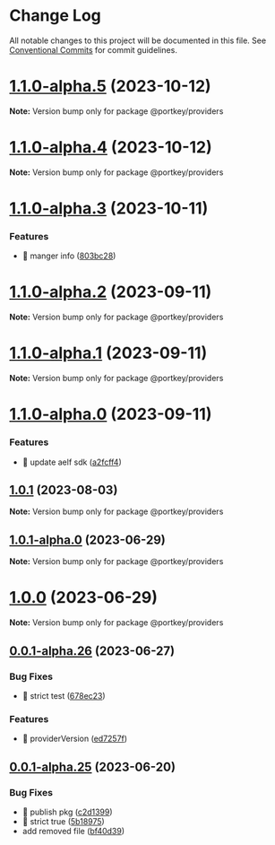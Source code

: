 # Change Log

All notable changes to this project will be documented in this file.
See [Conventional Commits](https://conventionalcommits.org) for commit guidelines.

# [1.1.0-alpha.5](https://github.com/Portkey-Wallet/portkey-providers/compare/v1.1.0-alpha.4...v1.1.0-alpha.5) (2023-10-12)

**Note:** Version bump only for package @portkey/providers

# [1.1.0-alpha.4](https://github.com/Portkey-Wallet/portkey-providers/compare/v1.1.0-alpha.3...v1.1.0-alpha.4) (2023-10-12)

**Note:** Version bump only for package @portkey/providers

# [1.1.0-alpha.3](https://github.com/Portkey-Wallet/portkey-providers/compare/v1.1.0-alpha.2...v1.1.0-alpha.3) (2023-10-11)

### Features

- 🎸 manger info ([803bc28](https://github.com/Portkey-Wallet/portkey-providers/commit/803bc286b05f5f0ad5d1b71de9c619f8ecd003fb))

# [1.1.0-alpha.2](https://github.com/Portkey-Wallet/portkey-providers/compare/v1.1.0-alpha.1...v1.1.0-alpha.2) (2023-09-11)

**Note:** Version bump only for package @portkey/providers

# [1.1.0-alpha.1](https://github.com/Portkey-Wallet/portkey-providers/compare/v1.1.0-alpha.0...v1.1.0-alpha.1) (2023-09-11)

**Note:** Version bump only for package @portkey/providers

# [1.1.0-alpha.0](https://github.com/Portkey-Wallet/portkey-providers/compare/v1.0.1...v1.1.0-alpha.0) (2023-09-11)

### Features

- 🎸 update aelf sdk ([a2fcff4](https://github.com/Portkey-Wallet/portkey-providers/commit/a2fcff43f5fb07ddf0a062bcb9c8adf069b3ddc1))

## [1.0.1](https://github.com/Portkey-Wallet/portkey-providers/compare/v1.0.1-alpha.0...v1.0.1) (2023-08-03)

**Note:** Version bump only for package @portkey/providers

## [1.0.1-alpha.0](https://github.com/Portkey-Wallet/portkey-providers/compare/v1.0.0...v1.0.1-alpha.0) (2023-06-29)

**Note:** Version bump only for package @portkey/providers

# [1.0.0](https://github.com/Portkey-Wallet/portkey-providers/compare/v0.0.1-alpha.26...v1.0.0) (2023-06-29)

**Note:** Version bump only for package @portkey/providers

## [0.0.1-alpha.26](https://github.com/Portkey-Wallet/portkey-providers/compare/v0.0.1-alpha.25...v0.0.1-alpha.26) (2023-06-27)

### Bug Fixes

- 🐛 strict test ([678ec23](https://github.com/Portkey-Wallet/portkey-providers/commit/678ec2396543e6f9575d0e7eaf8c8d26779842d6))

### Features

- 🎸 providerVersion ([ed7257f](https://github.com/Portkey-Wallet/portkey-providers/commit/ed7257ff657395687ec07b1359f3f9b4aaeab54d))

## [0.0.1-alpha.25](https://github.com/Portkey-Wallet/portkey-providers/compare/v0.0.1-alpha.24...v0.0.1-alpha.25) (2023-06-20)

### Bug Fixes

- 🐛 publish pkg ([c2d1399](https://github.com/Portkey-Wallet/portkey-providers/commit/c2d139929d1965eaed89195c60ca37a017dbc37d))
- 🐛 strict true ([5b18975](https://github.com/Portkey-Wallet/portkey-providers/commit/5b18975052065bf76d575cfe32d6f142f09fe086))
- add removed file ([bf40d39](https://github.com/Portkey-Wallet/portkey-providers/commit/bf40d39a4177c983da9eac825b40b3d44b3d55b0))
